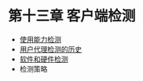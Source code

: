 # 第十三章 客户端检测

- [使用能力检测](/javascript-professional/13/01)
- [用户代理检测的历史](/javascript-professional/13/02.html#_13-2-1-用户代理的历史)
- [软件和硬件检测](/javascript-professional/13/03.html)
- 检测策略
